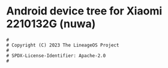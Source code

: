 # Android device tree for Xiaomi 2210132G (nuwa)

```
#
# Copyright (C) 2023 The LineageOS Project
#
# SPDX-License-Identifier: Apache-2.0
#
```
